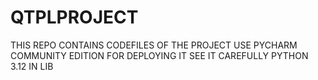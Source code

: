 # QTPLPROJECT
 THIS REPO CONTAINS CODEFILES OF THE PROJECT 
 USE PYCHARM COMMUNITY EDITION FOR DEPLOYING IT
 SEE IT CAREFULLY
PYTHON 3.12 IN LIB
